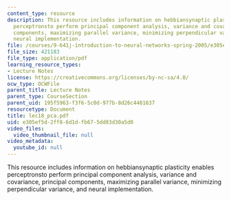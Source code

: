 ```yaml
---
content_type: resource
description: This resource includes information on hebbiansynaptic plasticity enables
  perceptronsto perform principal component analysis, variance and covariance, principal
  components, maximizing parallel variance, minimizing perpendicular variance, and
  neural implementation.
file: /courses/9-641j-introduction-to-neural-networks-spring-2005/e305ef5d2ff86d1dfb675dd83d30a5d0_lec18_pca.pdf
file_size: 421183
file_type: application/pdf
learning_resource_types:
- Lecture Notes
license: https://creativecommons.org/licenses/by-nc-sa/4.0/
ocw_type: OCWFile
parent_title: Lecture Notes
parent_type: CourseSection
parent_uid: 195f5963-f3f6-5c0d-977b-8d26c4481637
resourcetype: Document
title: lec18_pca.pdf
uid: e305ef5d-2ff8-6d1d-fb67-5dd83d30a5d0
video_files:
  video_thumbnail_file: null
video_metadata:
  youtube_id: null
---
```

This resource includes information on hebbiansynaptic plasticity enables perceptronsto perform principal component analysis, variance and covariance, principal components, maximizing parallel variance, minimizing perpendicular variance, and neural implementation.